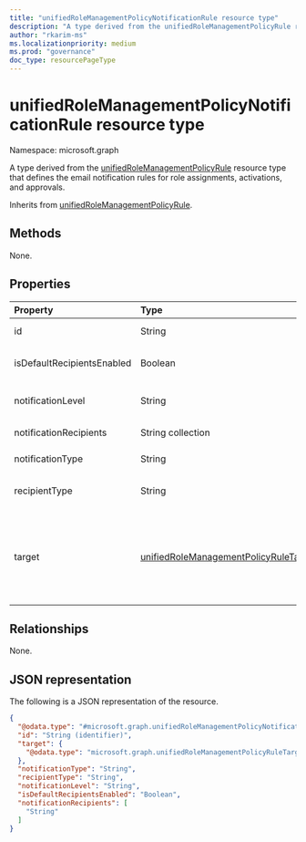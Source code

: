 ```yaml
---
title: "unifiedRoleManagementPolicyNotificationRule resource type"
description: "A type derived from the unifiedRoleManagementPolicyRule resource type that defines the email notification rules for role assignments, activations, and approvals."
author: "rkarim-ms"
ms.localizationpriority: medium
ms.prod: "governance"
doc_type: resourcePageType
---
```


# unifiedRoleManagementPolicyNotificationRule resource type

Namespace: microsoft.graph

A type derived from the [unifiedRoleManagementPolicyRule](../resources/unifiedrolemanagementpolicyrule.md) resource type that defines the email notification rules for role assignments, activations, and approvals.

Inherits from [unifiedRoleManagementPolicyRule](../resources/unifiedrolemanagementpolicyrule.md).

## Methods

None.


## Properties
|Property|Type|Description|
|:---|:---|:---|
|id|String|Identifier for the rule. Inherited from [entity](../resources/entity.md).|
|isDefaultRecipientsEnabled|Boolean|Indicates whether a default recipient will receive the notification email.|
|notificationLevel|String|The level of notification. The possible values are `None`, `Critical`, `All`.|
|notificationRecipients|String collection|The list of recipients of the email notifications.|
|notificationType|String|The type of notification. Only `Email` is supported.|
|recipientType|String|The type of recipient of the notification. The possible values are `Requestor`, `Approver`, `Admin`.|
|target|[unifiedRoleManagementPolicyRuleTarget](../resources/unifiedrolemanagementpolicyruletarget.md)|Defines details of the scope that's targeted by the notification rule. The details can include the principal type, the role assignment type, and actions affecting a role. Inherited from [unifiedRoleManagementPolicyRule](../resources/unifiedrolemanagementpolicyrule.md). Supports `$filter` (`eq`, `ne`).|

## Relationships
None.

## JSON representation
The following is a JSON representation of the resource.
<!-- {
  "blockType": "resource",
  "keyProperty": "id",
  "@odata.type": "microsoft.graph.unifiedRoleManagementPolicyNotificationRule",
  "baseType": "microsoft.graph.unifiedRoleManagementPolicyRule",
  "openType": false
}
-->
``` json
{
  "@odata.type": "#microsoft.graph.unifiedRoleManagementPolicyNotificationRule",
  "id": "String (identifier)",
  "target": {
    "@odata.type": "microsoft.graph.unifiedRoleManagementPolicyRuleTarget"
  },
  "notificationType": "String",
  "recipientType": "String",
  "notificationLevel": "String",
  "isDefaultRecipientsEnabled": "Boolean",
  "notificationRecipients": [
    "String"
  ]
}
```

